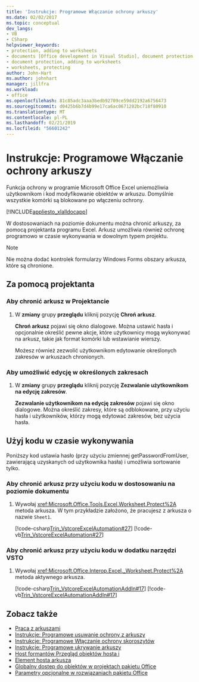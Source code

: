 ```yaml
---
title: 'Instrukcje: Programowe Włączanie ochrony arkuszy'
ms.date: 02/02/2017
ms.topic: conceptual
dev_langs:
- VB
- CSharp
helpviewer_keywords:
- protection, adding to worksheets
- documents [Office development in Visual Studio], document protection
- document protection, adding to worksheets
- worksheets, protecting
author: John-Hart
ms.author: johnhart
manager: jillfra
ms.workload:
- office
ms.openlocfilehash: 81c85adc3aaa3bedb92709ce59dd2192a6756473
ms.sourcegitcommit: d0425b6b7d4b99e17ca6ac0671282bc718f80910
ms.translationtype: MT
ms.contentlocale: pl-PL
ms.lasthandoff: 02/21/2019
ms.locfileid: "56601242"
---
```

# <a name="how-to-programmatically-protect-worksheets"></a>Instrukcje: Programowe Włączanie ochrony arkuszy
  Funkcja ochrony w programie Microsoft Office Excel uniemożliwia użytkownikom i kod modyfikowanie obiektów w arkuszu. Domyślnie wszystkie komórki są blokowane po włączeniu ochrony.

 [!INCLUDE[appliesto_xlalldocapp](../vsto/includes/appliesto-xlalldocapp-md.md)]

 W dostosowaniach na poziomie dokumentu można chronić arkuszy, za pomocą projektanta programu Excel. Arkusz umożliwia również ochronę programowo w czasie wykonywania w dowolnym typem projektu.

> [!NOTE]
>  Nie można dodać kontrolek formularzy Windows Forms obszary arkusza, które są chronione.

## <a name="use-the-designer"></a>Za pomocą projektanta

### <a name="to-protect-a-worksheet-in-the-designer"></a>Aby chronić arkusz w Projektancie

1. W **zmiany** grupy **przeglądu** kliknij pozycję **Chroń arkusz**.

    **Chroń arkusz** pojawi się okno dialogowe. Można ustawić hasła i opcjonalnie określić pewne akcje, które użytkownicy mogą wykonywać na arkusz, takie jak format komórki lub wstawianie wierszy.

   Możesz również zezwolić użytkownikom edytowanie określonych zakresów w arkuszach chronionych.

### <a name="to-allow-editing-in-specific-ranges"></a>Aby umożliwić edycję w określonych zakresach

1.  W **zmiany** grupy **przeglądu** kliknij pozycję **Zezwalanie użytkownikom na edycję zakresów**.

     **Zezwalanie użytkownikom na edycję zakresów** pojawi się okno dialogowe. Można określić zakresy, które są odblokowane, przy użyciu hasła i użytkowników, którzy mogą edytować zakresów, bez użycia hasła.

## <a name="use-code-at-runtime"></a>Użyj kodu w czasie wykonywania
 Poniższy kod ustawia hasło (przy użyciu zmiennej getPasswordFromUser, zawierającą uzyskanych od użytkownika hasła) i umożliwia sortowanie tylko.

### <a name="to-protect-a-worksheet-by-using-code-in-a-document-level-customization"></a>Aby chronić arkusz przy użyciu kodu w dostosowaniu na poziomie dokumentu

1.  Wywołaj <xref:Microsoft.Office.Tools.Excel.Worksheet.Protect%2A> metoda arkusza. W tym przykładzie założono, że pracujesz z arkusza o nazwie `Sheet1`.

     [!code-csharp[Trin_VstcoreExcelAutomation#27](../vsto/codesnippet/CSharp/Trin_VstcoreExcelAutomationCS/Sheet1.cs#27)]
     [!code-vb[Trin_VstcoreExcelAutomation#27](../vsto/codesnippet/VisualBasic/Trin_VstcoreExcelAutomation/Sheet1.vb#27)]

### <a name="to-protect-a-worksheet-by-using-code-in-a-vsto-add-in"></a>Aby chronić arkusz przy użyciu kodu w dodatku narzędzi VSTO

1.  Wywołaj <xref:Microsoft.Office.Interop.Excel._Worksheet.Protect%2A> metoda aktywnego arkusza.

     [!code-csharp[Trin_VstcoreExcelAutomationAddIn#17](../vsto/codesnippet/CSharp/trin_vstcoreexcelautomationaddin/ThisAddIn.cs#17)]
     [!code-vb[Trin_VstcoreExcelAutomationAddIn#17](../vsto/codesnippet/VisualBasic/trin_vstcoreexcelautomationaddin/ThisAddIn.vb#17)]

## <a name="see-also"></a>Zobacz także
- [Praca z arkuszami](../vsto/working-with-worksheets.md)
- [Instrukcje: Programowe usuwanie ochrony z arkuszy](../vsto/how-to-programmatically-remove-protection-from-worksheets.md)
- [Instrukcje: Programowe Włączanie ochrony skoroszytów](../vsto/how-to-programmatically-protect-workbooks.md)
- [Instrukcje: Programowe ukrywanie arkuszy](../vsto/how-to-programmatically-hide-worksheets.md)
- [Host formantów Przegląd obiektów hosta i](../vsto/host-items-and-host-controls-overview.md)
- [Element hosta arkusza](../vsto/worksheet-host-item.md)
- [Globalny dostęp do obiektów w projektach pakietu Office](../vsto/global-access-to-objects-in-office-projects.md)
- [Parametry opcjonalne w rozwiązaniach pakietu Office](../vsto/optional-parameters-in-office-solutions.md)
